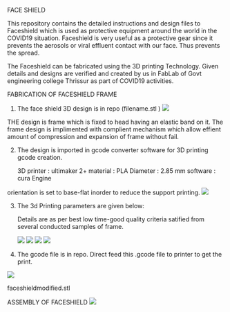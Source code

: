 FACE SHIELD
 

This repository contains the detailed instructions and design files to Faceshield which is used as protective equipment around the world in the COVID19 situation.
Faceshield is very useful as a protective gear since it prevents the aerosols or viral effluent contact with our face. Thus prevents the spread.

The Faceshield can be fabricated using the 3D printing Technology.
Given details and designs are verified and created by us in FabLab of Govt engineering college Thrissur as part of COVID19 activities. 




FABRICATION OF FACESHIELD FRAME


1. The face shield 3D design is in repo (filename.stl )
![](faceshield%20view.jpg)



THE design is frame which is fixed to head having an elastic band on it. The frame design is implimented with complient mechanism which allow effient amount of compression and expansion of frame without fail.




2. The design is imported in gcode converter software for 3D printing gcode creation.

    3D printer : ultimaker 2+
    material   : PLA
    Diameter   : 2.85 mm
    software   : cura Engine


orientation is set to base-flat inorder to reduce the support printing.
![](cura_image_imported.jpg)


3. The 3d Printing parameters are given below:

   Details are as per best low time-good quality criteria satified from several conducted samples of frame.

   ![](property1.jpg)
   ![](property2.jpg)
   ![](property3.jpg)
   ![](property4.jpg)
   
    

4. The gcode file is in repo. Direct feed this .gcode file to printer to get the print.

![](Faceshield_mesh.jpg)

faceshieldmodified.stl


ASSEMBLY OF FACESHIELD
![](images/Assembly_final.jpg)










